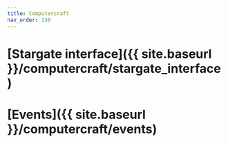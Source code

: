 ```yaml
---
title: Computercraft
nav_order: 130
---
```


# [Stargate interface]({{ site.baseurl }}/computercraft/stargate_interface)

# [Events]({{ site.baseurl }}/computercraft/events)